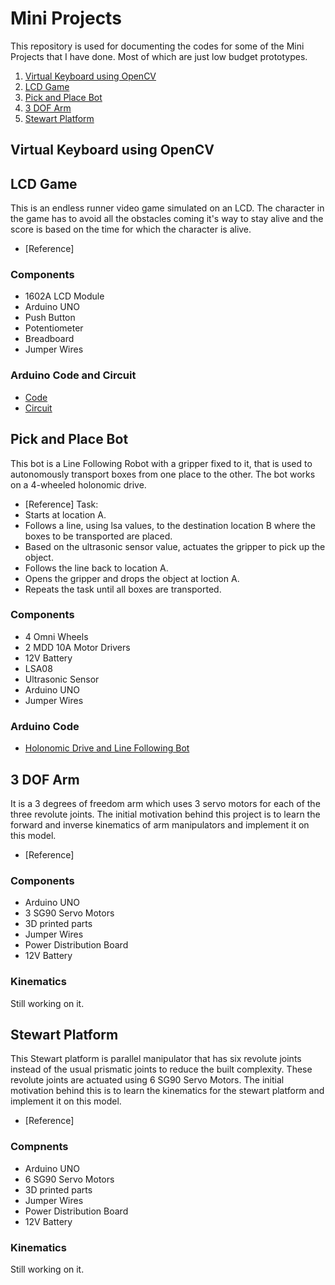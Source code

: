 # Mini Projects
This repository is used for documenting the codes for some of the Mini Projects that I have done. Most of which are just low budget prototypes.
1. [Virtual Keyboard using OpenCV](https://github.com/maanvisingh/Mini_Projects/edit/main/README.md#virtual-keyboard-using-opencv)
2. [LCD Game](https://github.com/maanvisingh/Mini_Projects/edit/main/README.md#lcd-game)
3. [Pick and Place Bot](https://github.com/maanvisingh/Mini_Projects/edit/main/README.md#pick-and-place-bot)
4. [3 DOF Arm](https://github.com/maanvisingh/Mini_Projects/edit/main/README.md#3-dof-arm)
5. [Stewart Platform](https://github.com/maanvisingh/Mini_Projects/edit/main/README.md#stewart-platform)

## Virtual Keyboard using OpenCV


## LCD Game 
This is an endless runner video game simulated on an LCD. The character in the game has to avoid all the obstacles coming it's way to stay alive and the score is based on the time for which the character is alive. 
- [Reference]

### Components 
- 1602A LCD Module 
- Arduino UNO
- Push Button 
- Potentiometer 
- Breadboard 
- Jumper Wires

### Arduino Code and Circuit
- [Code](https://github.com/maanvisingh/Mini_Projects/blob/main/LCD_Game.ino)
- [Circuit](https://github.com/maanvisingh/Mini_Projects/blob/main/LCD_Game.png)

## Pick and Place Bot
This bot is a Line Following Robot with a gripper fixed to it, that is used to autonomously transport boxes from one place to the other. The bot works on a 4-wheeled holonomic drive.
- [Reference]
Task: 
- Starts at location A.
- Follows a line, using lsa values, to the destination location B where the boxes to be transported are placed.
- Based on the ultrasonic sensor value, actuates the gripper to pick up the object.
- Follows the line back to location A.
- Opens the gripper and drops the object at loction A.
- Repeats the task until all boxes are transported.

### Components 
- 4 Omni Wheels 
- 2 MDD 10A Motor Drivers
- 12V Battery 
- LSA08 
- Ultrasonic Sensor
- Arduino UNO
- Jumper Wires

### Arduino Code
- [Holonomic Drive and Line Following Bot](https://github.com/maanvisingh/Mini_Projects/blob/main/4-wheel_pickPlace/4-wheel_pickPlace.ino)

## 3 DOF Arm
It is a 3 degrees of freedom arm which uses 3 servo motors for each of the three revolute joints. The initial motivation behind this project is to learn the forward and inverse kinematics of arm manipulators and implement it on this model.
- [Reference]

### Components
- Arduino UNO
- 3 SG90 Servo Motors 
- 3D printed parts
- Jumper Wires 
- Power Distribution Board 
- 12V Battery

### Kinematics
Still working on it.

## Stewart Platform 
This Stewart platform is parallel manipulator that has six revolute joints instead of the usual prismatic joints to reduce the built complexity. These revolute joints are actuated using 6 SG90 Servo Motors. The initial motivation behind this is to learn the kinematics for the stewart platform and implement it on this model.
- [Reference]

### Compnents 
- Arduino UNO
- 6 SG90 Servo Motors 
- 3D printed parts
- Jumper Wires 
- Power Distribution Board 
- 12V Battery

### Kinematics 
Still working on it.

 

